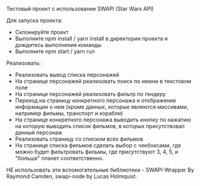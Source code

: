 Тестовый проект с использование SWAPI (Star Wars API)

Для запуска проекта:

- Склонируйте проект
- Выполните npm install / yarn install в директории проекта и дождитесь выполнения команды
- Выполните npm start / yarn run

Реализовать:

- Реализовать вывод списка персонажей
- На странице персонажей реализовать поиск по имени в текстовом поле
- На странице персонажей реализовать фильтр по гендеру
- Переход на страницу конкретного персонажа и отображение информации о нем (кроме данных, которые являются массивами, например фильмы, транспорт и корабли)
- На странице конкретного персонажа выводить кнопку по нажатию на которую выводить список фильмов, в которых присутствовал данный персонаж
- Реализовать страницу со списком всех фильмов
- На странице списка фильмов сделать выбор с чекбоксами, где можно будет фильтровать фильмы, где присутствуют 3, 4, 5, и "больше" планет соответственно.

НЕ использовать эти вспомогательные библиотеки - SWAPI-Wrapper By Raymond Camden, swapi-node by Lucas Holmquist.
